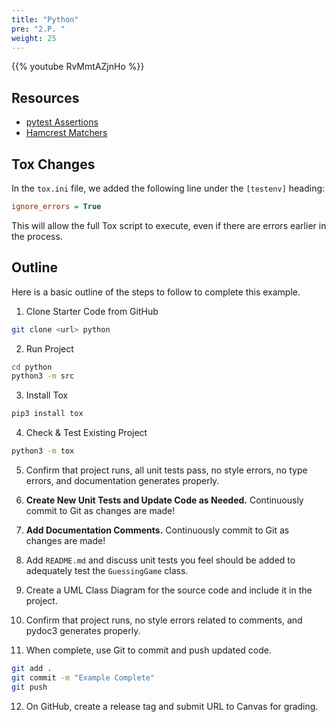 ```yaml
---
title: "Python"
pre: "2.P. "
weight: 25
---
```


{{% youtube RvMmtAZjnHo %}}

## Resources

* [pytest Assertions](https://docs.pytest.org/en/stable/assert.html)
* [Hamcrest Matchers](https://pyhamcrest.readthedocs.io/en/v2.0.2/library/)

## Tox Changes

In the `tox.ini` file, we added the following line under the `[testenv]` heading:

```ini
ignore_errors = True
```

This will allow the full Tox script to execute, even if there are errors earlier in the process.

## Outline

Here is a basic outline of the steps to follow to complete this example.

1. Clone Starter Code from GitHub

```bash
git clone <url> python
```

2. Run Project

```bash
cd python
python3 -m src
```

3. Install Tox

```bash
pip3 install tox
```


4. Check & Test Existing Project

```bash
python3 -m tox
```

5. Confirm that project runs, all unit tests pass, no style errors, no type errors, and documentation generates properly. 

6. **Create New Unit Tests and Update Code as Needed.** Continuously commit to Git as changes are made!

7. **Add Documentation Comments.** Continuously commit to Git as changes are made!

8. Add `README.md` and discuss unit tests you feel should be added to adequately test the `GuessingGame` class.

9. Create a UML Class Diagram for the source code and include it in the project. 

10. Confirm that project runs, no style errors related to comments, and pydoc3 generates properly. 

11. When complete, use Git to commit and push updated code. 

```bash
git add .
git commit -m "Example Complete"
git push
```

12. On GitHub, create a release tag and submit URL to Canvas for grading. 
